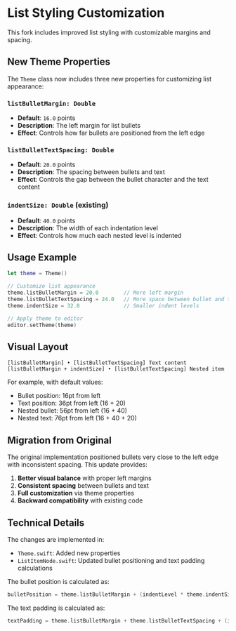 # List Styling Customization

This fork includes improved list styling with customizable margins and spacing.

## New Theme Properties

The `Theme` class now includes three new properties for customizing list appearance:

### `listBulletMargin: Double`
- **Default**: `16.0` points
- **Description**: The left margin for list bullets
- **Effect**: Controls how far bullets are positioned from the left edge

### `listBulletTextSpacing: Double`
- **Default**: `20.0` points  
- **Description**: The spacing between bullets and text
- **Effect**: Controls the gap between the bullet character and the text content

### `indentSize: Double` (existing)
- **Default**: `40.0` points
- **Description**: The width of each indentation level
- **Effect**: Controls how much each nested level is indented

## Usage Example

```swift
let theme = Theme()

// Customize list appearance
theme.listBulletMargin = 20.0        // More left margin
theme.listBulletTextSpacing = 24.0   // More space between bullet and text
theme.indentSize = 32.0              // Smaller indent levels

// Apply theme to editor
editor.setTheme(theme)
```

## Visual Layout

```
[listBulletMargin] • [listBulletTextSpacing] Text content
[listBulletMargin + indentSize] • [listBulletTextSpacing] Nested item
```

For example, with default values:
- Bullet position: 16pt from left
- Text position: 36pt from left (16 + 20)
- Nested bullet: 56pt from left (16 + 40)
- Nested text: 76pt from left (16 + 40 + 20)

## Migration from Original

The original implementation positioned bullets very close to the left edge with inconsistent spacing. This update provides:

1. **Better visual balance** with proper left margins
2. **Consistent spacing** between bullets and text
3. **Full customization** via theme properties
4. **Backward compatibility** with existing code

## Technical Details

The changes are implemented in:
- `Theme.swift`: Added new properties
- `ListItemNode.swift`: Updated bullet positioning and text padding calculations

The bullet position is calculated as:
```swift
bulletPosition = theme.listBulletMargin + (indentLevel * theme.indentSize)
```

The text padding is calculated as:
```swift
textPadding = theme.listBulletMargin + theme.listBulletTextSpacing + (indentLevel * theme.indentSize)
```